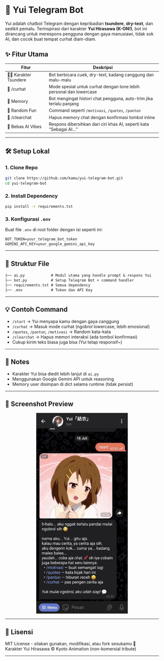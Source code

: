 
# 🧠 Yui Telegram Bot

Yui adalah chatbot Telegram dengan kepribadian **tsundere**, **dry-text**, dan sedikit pemalu. Terinspirasi dari karakter **Yui Hirasawa (K-ON!)**, bot ini dirancang untuk merespons pengguna dengan gaya manusiawi, tidak sok AI, dan cocok buat tempat curhat diam-diam.

## ✨ Fitur Utama

| Fitur | Deskripsi |
|-------|-----------|
| 🧍‍♀️ Karakter Tsundere | Bot berbicara cuek, dry-text, kadang canggung dan malu-malu |
| 💬 /curhat | Mode spesial untuk curhat dengan tone lebih personal dan lowercase |
| 🧠 Memory | Bot mengingat histori chat pengguna, auto-trim jika terlalu panjang |
| 🌈 Random Fun | Command seperti `/motivasi`, `/quotes`, `/pantun` |
| 🧹 /clearchat | Hapus memory chat dengan konfirmasi tombol inline |
| 🤖 Bebas AI Vibes | Respons dibersihkan dari ciri khas AI, seperti kata “Sebagai AI…” |

---

## 🛠️ Setup Lokal

### 1. Clone Repo
```bash
git clone https://github.com/kamu/yui-telegram-bot.git
cd yui-telegram-bot
```

### 2. Install Dependency
```bash
pip install -r requirements.txt
```

### 3. Konfigurasi `.env`
Buat file `.env` di root folder dengan isi seperti ini:
```
BOT_TOKEN=your_telegram_bot_token
GEMINI_API_KEY=your_google_gemini_api_key
```

---

## 🧪 Struktur File

```
├── ai.py            # Modul utama yang handle prompt & respons Yui
├── bot.py           # Setup Telegram Bot + command handler
├── requirements.txt # Semua dependency
├── .env             # Token dan API Key
```

---

## 💡 Contoh Command

- `/start` → Yui menyapa kamu dengan gaya canggung
- `/curhat` → Masuk mode curhat (ngobrol lowercase, lebih emosional)
- `/quotes`, `/pantun`, `/motivasi` → Random kata-kata
- `/clearchat` → Hapus memori interaksi (ada tombol konfirmasi)
- Cukup kirim teks biasa juga bisa (Yui tetap responsif~)

---

## 🚧 Notes

- Karakter Yui bisa diedit lebih lanjut di `ai.py`
- Menggunakan Google Gemini API untuk reasoning
- Memory user disimpan di dict selama runtime (tidak persist)

---

## 📸 Screenshot Preview

<p align="center">
  <img src="/img/preview.jpeg" width="300">
</p>

---

## 📄 Lisensi

MIT License - silakan gunakan, modifikasi, atau fork sesukamu 💫  
Karakter Yui Hirasawa © Kyoto Animation (non-komersial tribute)

---
